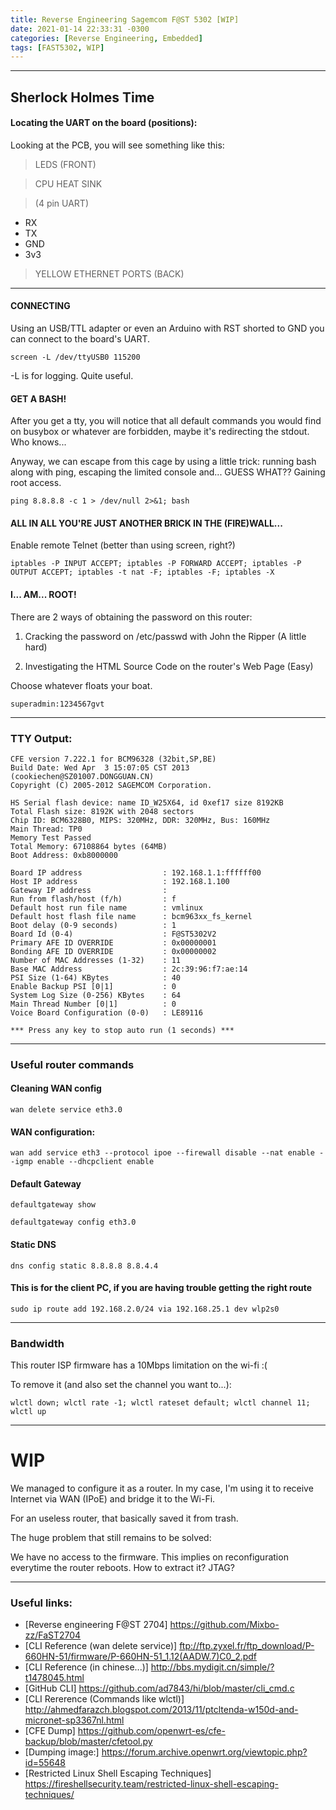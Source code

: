 ```yaml
---
title: Reverse Engineering Sagemcom F@ST 5302 [WIP]
date: 2021-01-14 22:33:31 -0300
categories: [Reverse Engineering, Embedded]
tags: [FAST5302, WIP]
---
```


***

## Sherlock Holmes Time

#### Locating the UART on the board (positions):
Looking at the PCB, you will see something like this:

> LEDS (FRONT)

> CPU HEAT SINK

> (4 pin UART)
- RX
- TX
- GND
- 3v3

> YELLOW ETHERNET PORTS (BACK)

***

#### CONNECTING

Using an USB/TTL adapter or even an Arduino with RST shorted to GND you can connect to the board's UART.

```
screen -L /dev/ttyUSB0 115200
```

-L is for logging. Quite useful.

#### GET A BASH!

After you get a tty, you will notice that all default commands you would find on busybox or whatever are forbidden, maybe it's redirecting the stdout. Who knows...

Anyway, we can escape from this cage by using a little trick: running bash along with ping, escaping the limited console and... GUESS WHAT?? Gaining root access.
```
ping 8.8.8.8 -c 1 > /dev/null 2>&1; bash
```

#### ALL IN ALL YOU'RE JUST ANOTHER BRICK IN THE (FIRE)WALL...
Enable remote Telnet (better than using screen, right?)
```
iptables -P INPUT ACCEPT; iptables -P FORWARD ACCEPT; iptables -P OUTPUT ACCEPT; iptables -t nat -F; iptables -F; iptables -X
```
#### I... AM... ROOT!
There are 2 ways of obtaining the password on this router:
1. Cracking the password on /etc/passwd with John the Ripper (A little hard)

2. Investigating the HTML Source Code on the router's Web Page (Easy)

Choose whatever floats your boat.

```
superadmin:1234567gvt
```

***

### TTY Output:

```console
CFE version 7.222.1 for BCM96328 (32bit,SP,BE)
Build Date: Wed Apr  3 15:07:05 CST 2013 (cookiechen@SZ01007.DONGGUAN.CN)
Copyright (C) 2005-2012 SAGEMCOM Corporation.

HS Serial flash device: name ID_W25X64, id 0xef17 size 8192KB
Total Flash size: 8192K with 2048 sectors
Chip ID: BCM6328B0, MIPS: 320MHz, DDR: 320MHz, Bus: 160MHz
Main Thread: TP0
Memory Test Passed
Total Memory: 67108864 bytes (64MB)
Boot Address: 0xb8000000

Board IP address                  : 192.168.1.1:ffffff00  
Host IP address                   : 192.168.1.100  
Gateway IP address                :   
Run from flash/host (f/h)         : f  
Default host run file name        : vmlinux  
Default host flash file name      : bcm963xx_fs_kernel  
Boot delay (0-9 seconds)          : 1  
Board Id (0-4)                    : F@ST5302V2  
Primary AFE ID OVERRIDE           : 0x00000001
Bonding AFE ID OVERRIDE           : 0x00000002
Number of MAC Addresses (1-32)    : 11  
Base MAC Address                  : 2c:39:96:f7:ae:14  
PSI Size (1-64) KBytes            : 40  
Enable Backup PSI [0|1]           : 0  
System Log Size (0-256) KBytes    : 64  
Main Thread Number [0|1]          : 0  
Voice Board Configuration (0-0)   : LE89116  

*** Press any key to stop auto run (1 seconds) ***
```

***

### Useful router commands

#### Cleaning WAN config

```
wan delete service eth3.0
```

#### WAN configuration:

```
wan add service eth3 --protocol ipoe --firewall disable --nat enable --igmp enable --dhcpclient enable
```

#### Default Gateway

```
defaultgateway show
```

```
defaultgateway config eth3.0
```

#### Static DNS

```
dns config static 8.8.8.8 8.8.4.4
```

#### This is for the client PC, if you are having trouble getting the right route

```
sudo ip route add 192.168.2.0/24 via 192.168.25.1 dev wlp2s0
```

***

### Bandwidth

This router ISP firmware has a 10Mbps limitation on the wi-fi :(

To remove it (and also set the channel you want to...):

```
wlctl down; wlctl rate -1; wlctl rateset default; wlctl channel 11; wlctl up
```

***

# WIP

We managed to configure it as a router. In my case, I'm using it to receive Internet via WAN (IPoE) and bridge it to the Wi-Fi.

For an useless router, that basically saved it from trash.

The huge problem that still remains to be solved:

We have no access to the firmware. This implies on reconfiguration everytime the router reboots.
How to extract it? JTAG?

***

### Useful links:
- [Reverse engineering F@ST 2704] https://github.com/Mixbo-zz/FaST2704
- [CLI Reference (wan delete service)] ftp://ftp.zyxel.fr/ftp_download/P-660HN-51/firmware/P-660HN-51_1.12(AADW.7)C0_2.pdf
- [CLI Reference (in chinese...)] http://bbs.mydigit.cn/simple/?t1478045.html
- [GitHub CLI] https://github.com/ad7843/hi/blob/master/cli_cmd.c
- [CLI Rererence (Commands like wlctl)] http://ahmedfarazch.blogspot.com/2013/11/ptcltenda-w150d-and-micronet-sp3367nl.html
- [CFE Dump] https://github.com/openwrt-es/cfe-backup/blob/master/cfetool.py
- [Dumping image:] https://forum.archive.openwrt.org/viewtopic.php?id=55648
- [Restricted Linux Shell Escaping Techniques] https://fireshellsecurity.team/restricted-linux-shell-escaping-techniques/

